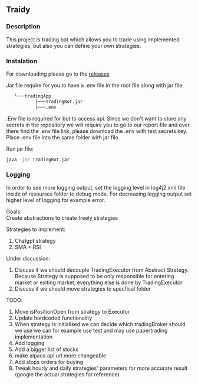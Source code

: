 ## Traidy

### Description
This project is trading bot which allows you to trade using implemented strategies, but also you can define your own strategies.

### Instalation 

For downloading please go to the [releases](https://github.com/Lumberj3ck/TradingBot/releases)

Jar file require for you to have a .env file in the root file along with jar file.

```bash
   └───tradingApp  
           ├───TradingBot.jar  
           ├───.env
```

.Env file is required for bot to access api. Since we don't want to store any secrets in the repository we will require you to go to our report file and over there find the .env file link, please download the .env with test secrets key. Place .env file into the same folder with jar file.

Run jar file:
```bash
java -jar TradingBot.jar
```

### Logging 

In order to see more logging output, set the logging level in log4j2.xml file inside of resourses folder to debug mode. For decreasing logging output set higher level of logging for example error. 


Goals:  
Create abstractions to create freely strategies


Strategies to implement:

1. Chatgpt strategy
2. SMA + RSI


Under discussion:

1. Discuss if we should decouple TradingExecutor from Abstract Strategy.  Because Strategy is supposed to be only responsible for entering market or exiting market, everything else is done by TradingExecutor
2. Discuss if we should move strategies to specfical folder


TODO:

1. Move isPositionOpen from strategy to Executor
2. Update hardcoded functionality  
3. When strategy is initialised we can decide which tradingBroker should we use we can for example use test and may use papertrading implementation  
4. Add logging  
5. Add a bigger list of stocks  
6. make alpaca api url more changeable  
7. Add stops orders for buying
8. Tweak hourly and daily strategies' parameters for more accurate result (google the actual strategies for reference)

